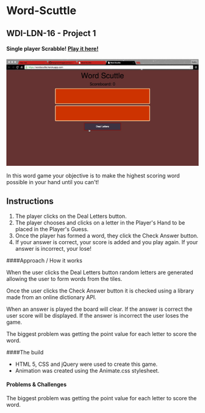 # Word-Scuttle

## WDI-LDN-16 - Project 1

#### Single player Scrabble! [Play it here!](https://wordscuttle.herokuapp.com/ "Here!")

![](./images/Scuttle01.jpg)

In this word game your objective is to make the highest scoring word possible in your hand until you can't!


## Instructions

1.  The player clicks on the Deal Letters button.
2.  The player chooses and clicks on a letter in the Player's Hand to be placed in the Player's Guess.
3. Once the player has formed a word, they click the Check Answer button.
4. If your answer is correct, your score is added and you play again. If your answer is incorrect, your lose!  


####Approach / How it works

When the user clicks the Deal Letters button random letters are generated allowing the user to form words from the tiles. 

Once the user clicks the Check Answer button it is checked using a library made from an online dictionary API. 

When an answer is played the board will clear. If the answer is correct the user score will be displayed. If the answer is incorrect the user loses the game.

 The biggest problem was getting the point value for each letter to score the word.


####The build

* HTML 5, CSS and jQuery were used to create this game. 
* Animation was created using the Animate.css stylesheet.  

#### Problems & Challenges

The biggest problem was getting the point value for each letter to score the word.


